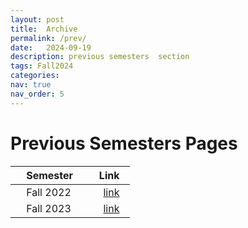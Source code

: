 ```yaml
---
layout: post
title:  Archive
permalink: /prev/
date:   2024-09-19
description: previous semesters  section
tags: Fall2024
categories:
nav: true
nav_order: 5
---
```

# Previous Semesters Pages

| &nbsp; &nbsp; Semester &nbsp; &nbsp;   | &nbsp; Link  &nbsp; |
|---------------------------------------|----------: |
| &nbsp; &nbsp; Fall 2022 &nbsp; &nbsp; | &nbsp; <a href='/_pages/Fall2022'>link</a> &nbsp; |
| &nbsp; &nbsp; Fall 2023 &nbsp; &nbsp; | &nbsp; <a href='/_pages/Fall2023'>link</a> &nbsp; | 
